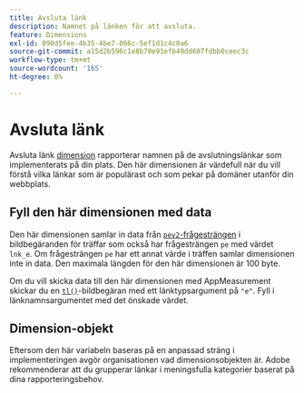 ```yaml
---
title: Avsluta länk
description: Namnet på länken för att avsluta.
feature: Dimensions
exl-id: 090d5fee-4b35-4be7-866c-5ef1d1c4c0a6
source-git-commit: a15d2b596c1e8b70e91efb49dd607fdbb0ceec3c
workflow-type: tm+mt
source-wordcount: '165'
ht-degree: 0%

---
```


# Avsluta länk

Avsluta länk [dimension](overview.md) rapporterar namnen på de avslutningslänkar som implementerats på din plats. Den här dimensionen är värdefull när du vill förstå vilka länkar som är populärast och som pekar på domäner utanför din webbplats.

## Fyll den här dimensionen med data

Den här dimensionen samlar in data från [`pev2`-frågesträngen &#x200B;](/help/implement/validate/query-parameters.md) i bildbegäranden för träffar som också har frågesträngen `pe` med värdet `lnk_e`. Om frågesträngen `pe` har ett annat värde i träffen samlar dimensionen inte in data. Den maximala längden för den här dimensionen är 100 byte.

Om du vill skicka data till den här dimensionen med AppMeasurement skickar du en [`tl()`](/help/implement/vars/functions/tl-method.md)-bildbegäran med ett länktypsargument på `"e"`. Fyll i länknamnsargumentet med det önskade värdet.

## Dimension-objekt

Eftersom den här variabeln baseras på en anpassad sträng i implementeringen avgör organisationen vad dimensionsobjekten är. Adobe rekommenderar att du grupperar länkar i meningsfulla kategorier baserat på dina rapporteringsbehov.
